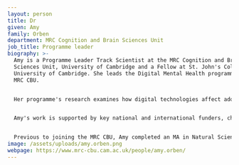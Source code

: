 ```yaml
---
layout: person
title: Dr
given: Amy
family: Orben
department: MRC Cognition and Brain Sciences Unit
job_title: Programme leader
biography: >-
  Amy is a Programme Leader Track Scientist at the MRC Cognition and Brain
  Sciences Unit, University of Cambridge and a Fellow at St. John's College,
  University of Cambridge. She leads the Digital Mental Health programme at the
  MRC CBU. 


  Her programme's research examines how digital technologies affect adolescent psychological well-being and mental health. She is particularly interested in the potential cognitive, biological and social mechanisms that underlie this link in both non-clinical and clinical populations, and the influence of individual differences. To study such research questions, Amy's team uses innovative and rigorous statistical methodology, secondary datasets, and Open Science approaches. Their results, in turn, shed new light on pressing questions debated in policy, parenting and mental health, having informed advice given by national and international experts such as the UK Chief Medical Officers and the US Surgeon General. 


  Amy's work is supported by key national and international funders, charities and foundations, and she advises governments, health officials and public servants around the world, holding appointments on the UK government’s Department for Science, Innovation and Technology College of Experts and the British Academy Public Policy Committee. She has received a range of prestigious awards including the Medical Research Council Early Career Impact Prize (2022), British Psychological Society Award for Outstanding Contributions to Doctoral Research (2019), Society for the Improvement of Psychological Science Mission Award (2020), British Neuroscience Association Researcher Credibility Prize (2021) and UK Reproducibility Network Dorothy Bishop Early Career Researcher Prize (2022).


  Previous to joining the MRC CBU, Amy completed an MA in Natural Sciences at the University of Cambridge before joining the University of Oxford to obtain her DPhil in Experimental Psychology, for which she was awarded the BPS Award for Outstanding Doctoral Research 2019.
image: /assets/uploads/amy.orben.png
webpage: https://www.mrc-cbu.cam.ac.uk/people/amy.orben/
---
```

